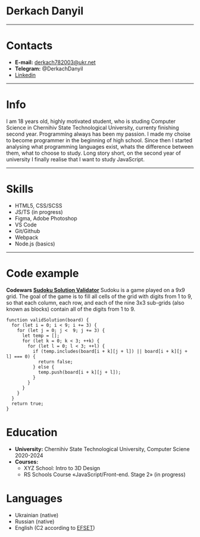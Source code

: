 # Derkach Danyil
******
# Contacts
* **E-mail:** derkach782003@ukr.net
* **Telegram:** @DerkachDanyil
* [Linkedin](https://www.linkedin.com/in/derkachdanyil/)
******

# Info
I am 18 years old, highly motivated student, who is studing Computer Science in Chernihiv State Technological University, currenty finishing second year. Programming always has been my passion. I made my choise to become programmer in the beginning of high school. Since then I started analysing what programming languages exist, whats the difference between them, what to choose to study. Long story short, on the second year of university I finally realise that I want to study JavaScript.
******

# Skills
* HTML5, CSS/SCSS
* JS/TS (in progress)
* Figma, Adobe Photoshop
* VS Code
* Git/Github
* Webpack
* Node.js (basics)
******

# Code example
**Codewars [Sudoku Solution Validator](https://www.codewars.com/kata/529bf0e9bdf7657179000008)** 
Sudoku is a game played on a 9x9 grid. The goal of the game is to fill all cells of the grid with digits from 1 to 9, so that each column, each row, and each of the nine 3x3 sub-grids (also known as blocks) contain all of the digits from 1 to 9.

```
function validSolution(board) {
  for (let i = 0; i < 9; i += 3) {
    for (let j = 0; j <  9; j += 3) {
      let temp = [];
      for (let k = 0; k < 3; ++k) {
        for (let l = 0; l < 3; ++l) {
          if (temp.includes(board[i + k][j + l]) || board[i + k][j + l] === 0) {
            return false;
          } else {
            temp.push(board[i + k][j + l]);
          }
        }
      }
    }
  }
  return true;
}
```

# Education
* **University:** Chernihiv State Technological University, Computer Sciene 2020-2024
* **Courses:**
    + XYZ School: Intro to 3D Design
    + RS Schools Course «JavaScript/Front-end. Stage 2» (in progress)
    
# Languages
* Ukrainian (native)
* Russian (native)
* English (C2 according to [EFSET](https://www.efset.org/cert/tRTscD))
